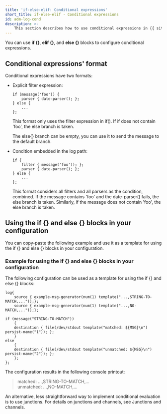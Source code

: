 ```yaml
---
title: 'if-else-elif: Conditional expressions'
short_title: if-else-elif - Conditional expressions
id: adm-log-cond
description: >-
    This section describes how to use conditional expressions in {{ site.product.short_name }} configs.
---
```


You can use **if {}**, **elif {}**, and **else {}** blocks to configure
conditional expressions.

## Conditional expressions' format

Conditional expressions have two formats:

- Explicit filter expression:

    ```config
    if (message('foo')) {
        parser { date-parser(); };
    } else {
        ...
    };
    ```

    This format only uses the filter expression in if(). If if does not
    contain \'foo\', the else branch is taken.

    The else{} branch can be empty, you can use it to send the message
    to the default branch.

- Condition embedded in the log path:

    ```config
    if {
        filter { message('foo')); };
        parser { date-parser(); };
    } else {
        ...
    };
    ```

    This format considers all filters and all parsers as the condition,
    combined. If the message contains \'foo\' and the date-parser()
    fails, the else branch is taken. Similarly, if the message does not
    contain \'foo\', the else branch is taken.

## Using the if {} and else {} blocks in your configuration

You can copy-paste the following example and use it as a template for
using the if {} and else {} blocks in your configuration.

### Example for using the if {} and else {} blocks in your configuration

The following configuration can be used as a template for using the if
{} and else {} blocks:

```config
log{
    source { example-msg-generator(num(1) template("...,STRING-TO-MATCH,..."));};
    source { example-msg-generator(num(1) template("...,NO-MATCH,..."));};
    
if (message("STRING-TO-MATCH")) 
    {   
    destination { file(/dev/stdout template("matched: ${MSG}\n") persist-name("1")); };
    }
else    
    {
    destination { file(/dev/stdout template("unmatched: ${MSG}\n") persist-name("2")); };
    };
};
```

The configuration results in the following console printout:

>matched: ...,STRING-TO-MATCH,...  
>unmatched: ...,NO-MATCH,...

An alternative, less straightforward way to implement conditional
evaluation is to use junctions. For details on junctions and channels,
see Junctions and channels.
